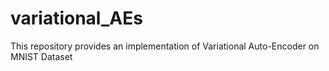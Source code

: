# variational_AEs
This repository provides an implementation of Variational Auto-Encoder on MNIST Dataset
